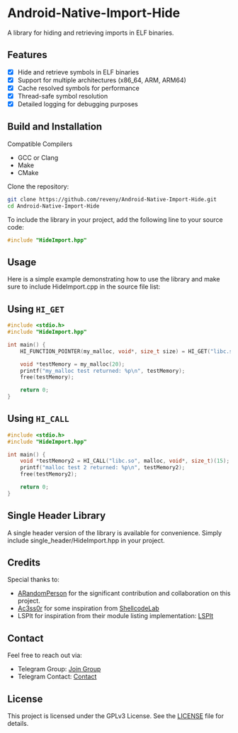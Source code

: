 # Android-Native-Import-Hide
A library for hiding and retrieving imports in ELF binaries.

## Features
- [x] Hide and retrieve symbols in ELF binaries
- [x] Support for multiple architectures (x86_64, ARM, ARM64)
- [x] Cache resolved symbols for performance
- [x] Thread-safe symbol resolution
- [x] Detailed logging for debugging purposes

## Build and Installation
Compatible Compilers
- GCC or Clang
- Make
- CMake

Clone the repository:
```sh
git clone https://github.com/reveny/Android-Native-Import-Hide.git
cd Android-Native-Import-Hide
```

To include the library in your project, add the following line to your source code:

```cpp
#include "HideImport.hpp"
```
## Usage
Here is a simple example demonstrating how to use the library and make sure to include HideImport.cpp in the source file list:

## Using `HI_GET`
```cpp
#include <stdio.h>
#include "HideImport.hpp"

int main() {
    HI_FUNCTION_POINTER(my_malloc, void*, size_t size) = HI_GET("libc.so", "malloc");

    void *testMemory = my_malloc(20);
    printf("my_malloc test returned: %p\n", testMemory);
    free(testMemory);

    return 0;
}
```

## Using `HI_CALL`
```cpp
#include <stdio.h>
#include "HideImport.hpp"

int main() {
    void *testMemory2 = HI_CALL("libc.so", malloc, void*, size_t)(15);
    printf("malloc test 2 returned: %p\n", testMemory2);
    free(testMemory2);

    return 0;
}
```

## Single Header Library
A single header version of the library is available for convenience. Simply include single_header/HideImport.hpp in your project.

## Credits
Special thanks to:
- [ARandomPerson](https://github.com/ARandomPerson7) for the significant contribution and collaboration on this project.
- [Ac3ss0r](https://github.com/ac3ss0r) for some inspiration from [ShellcodeLab](https://github.com/ac3ss0r/ShellcodeLab)
- LSPlt for inspiration from their module listing implementation: [LSPlt](https://github.com/LSPosed/LSPlt)

## Contact
Feel free to reach out via:
- Telegram Group: [Join Group](https://t.me/reveny1)
- Telegram Contact: [Contact](https://t.me/revenyy)

## License
This project is licensed under the GPLv3 License. See the [LICENSE](LICENSE) file for details.
